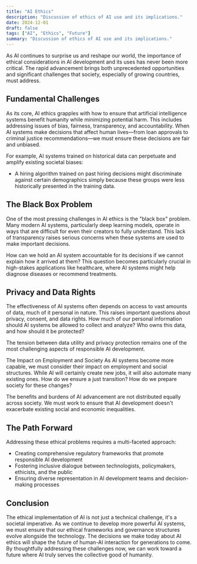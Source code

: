 ```yaml
---
title: "AI Ethics"
description: "Discussion of ethics of AI use and its implications."
date: 2024-12-01
draft: false
tags: ["AI", "Ethics", "Future"]
summary: "Discussion of ethics of AI use and its implications."
---
```

As AI continues to surprise us and reshape our world, the importance of ethical considerations in AI development and its uses has never been more critical. The rapid advancement brings both unprecedented opportunities and significant challenges that society, especially of growing countries, must address.

## Fundamental Challenges
As its core, AI ethics grapples with how to ensure that artificial intelligence systems benefit humanity while minimizing potential harm. This includes addressing issues of bias, fairness, transparency, and accountability. When AI systems make decisions that affect human lives—from loan approvals to criminal justice recommendations—we must ensure these decisions are fair and unbiased.

For example, AI systems trained on historical data can perpetuate and amplify existing societal biases:
-   A hiring algorithm trained on past hiring decisions might discriminate against certain demographics simply because these groups were less historically presented in the training data.

## The Black Box Problem
One of the most pressing challenges in AI ethics is the "black box" problem. Many modern AI systems, particularly deep learning models, operate in ways that are difficult for even their creators to fully understand. This lack of transparency raises serious concerns when these systems are used to make important decisions.

How can we hold an AI system accountable for its decisions if we cannot explain how it arrived at them? This question becomes particularly crucial in high-stakes applications like healthcare, where AI systems might help diagnose diseases or recommend treatments.

## Privacy and Data Rights
The effectiveness of AI systems often depends on access to vast amounts of data, much of it personal in nature. This raises important questions about privacy, consent, and data rights. How much of our personal information should AI systems be allowed to collect and analyze? Who owns this data, and how should it be protected?

The tension between data utility and privacy protection remains one of the most challenging aspects of responsible AI development.

The Impact on Employment and Society
As AI systems become more capable, we must consider their impact on employment and social structures. While AI will certainly create new jobs, it will also automate many existing ones. How do we ensure a just transition? How do we prepare society for these changes?

The benefits and burdens of AI advancement are not distributed equally across society. We must work to ensure that AI development doesn't exacerbate existing social and economic inequalities.

## The Path Forward
Addressing these ethical problems requires a multi-faceted approach:
-	Creating comprehensive regulatory frameworks that promote responsible AI development 
-	Fostering inclusive dialogue between technologists, policymakers, ethicists, and the public 
-	Ensuring diverse representation in AI development teams and decision-making processes

## Conclusion
The ethical implementation of AI is not just a technical challenge, it's a societal imperative. As we continue to develop more powerful AI systems, we must ensure that our ethical frameworks and governance structures evolve alongside the technology.
The decisions we make today about AI ethics will shape the future of human-AI interaction for generations to come. By thoughtfully addressing these challenges now, we can work toward a future where AI truly serves the collective good of humanity.

